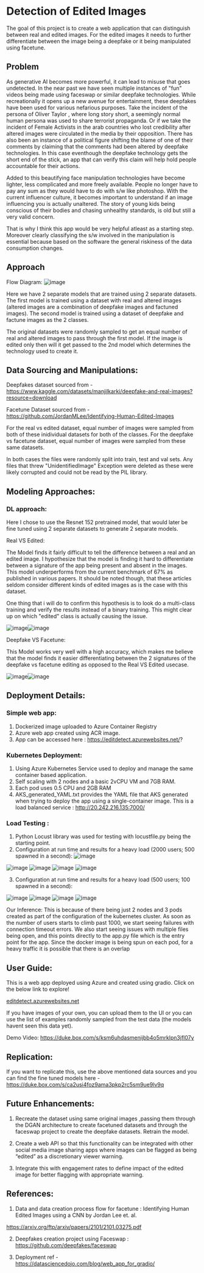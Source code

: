 # Detection of Edited Images

The goal of this project is to create a web application that can distinguish between real and edited images. For the edited images it needs to further differentiate between the image being a deepfake or it being manipulated using facetune.

## Problem

As generative AI becomes more powerful, it can lead to misuse that goes undetected. In the near past we have seen multiple instances of "fun" videos being made using faceswap or similar deepfake technologies. While recreationally it opens up a new avenue for entertainment, these deepfakes have been used for various nefarious purposes.
Take the incident of the persona of Oliver Taylor , where long story short, a seemingly normal human persona was used to share terrorist propaganda. Or if we take the incident of Female Activists in the arab countries who lost credibility after altered images were circulated in the media by their opposition.
There has also been an instance of a political figure shifting the blame of one of their comments by claiming that the comments had been altered by deepfake technologies. In this case eventhough the deepfake technology gets the short end of the stick, an app that can verify this claim will help hold people accountable for their actions.

Added to this beautifying face manipulation technologies have become lighter, less complicated and more freely available. People no longer have to pay any sum as they would have to do with s/w like photoshop. With the current influencer culture, it becomes important to understand if an image influencing you is actually unaltered. The story of young kids being conscious of their bodies and chasing unhealthy standards, is old but still a very valid concern.

That is why I think this app would be very helpful atleast as a starting step.
Moreover clearly classifying the s/w involved in the manipulation is essential because based on the software the general riskiness of the data consumption changes.

## Approach

Flow Diagram:
![image](https://user-images.githubusercontent.com/110474064/234205320-2a44c4e6-e8f9-46c9-9a6f-9750d39a1527.png)

Here we have 2 separate models that are trained using 2 separate datasets. The first model is trained using a dataset with real and altered images (altered images are a combination of deepfake images and factuned images). The second model is trained using a dataset of deepfake and factune images as the 2 classes.

The original datasets were randomly sampled to get an equal number of real and altered images to pass through the first model. If the image is edited only then will it get passed to the 2nd model which determines the technology used to create it.

## Data Sourcing and Manipulations:

Deepfakes dataset sourced from - https://www.kaggle.com/datasets/manjilkarki/deepfake-and-real-images?resource=download

Facetune Dataset sourced from - https://github.com/JordanMLee/Identifying-Human-Edited-Images

For the real vs edited dataset, equal number of images were sampled from both of these inidividual datasets for both of the classes.
For the deepfake vs facetune dataset, equal number of images were sampled from these same datasets.

In both cases the files were randomly split into train, test and val sets. Any files that threw "UnidentifiedImage" Exception were deleted as these were likely corrupted and could not be read by the PIL library.

## Modeling Approaches:

### DL approach:
Here I chose to use the Resnet 152 pretrained model, that would later be fine tuned using 2 separate datasets to generate 2 separate models.

Real VS Edited:

The Model finds it fairly difficult to tell the difference between a real and an edited image. I hypothesize that the model is finding it hard to differentiate between a signature of the app being present and absent in the images. This model underperforms from the current benchmark of 67% as published in various papers. It should be noted though, that these articles seldom consider different kinds of edited images as is the case with this dataset.

One thing that i will do to confirm this hypothesis is to look do a multi-class training and verify the results instead of a binary training. This might clear up on which "edited" class is actually causing the issue.

![image](https://user-images.githubusercontent.com/110474064/234380131-86a8f8ba-94ef-4e8d-b664-56aa32657609.png)![image](https://user-images.githubusercontent.com/110474064/234380148-6f2ca755-1ddc-4be0-aed2-c3518fbb584d.png)

Deepfake VS Facetune:

This Model works very well with a high accuracy, which makes me believe that the model finds it easier differentiating between the 2 signatures of the deepfake vs facetune editing as opposed to the Real VS Edited usecase. 

![image](https://user-images.githubusercontent.com/110474064/234381970-ab87208a-e6a8-4f53-b4a7-bc2ce2adda27.png)![image](https://user-images.githubusercontent.com/110474064/234381999-b6da28b6-0ba4-4d3d-91d2-3d025df97081.png)

## Deployment Details:

### Simple web app:
1. Dockerized image uploaded to Azure Container Registry
2. Azure web app created using ACR image.
3. App can be accessed here : https://editdetect.azurewebsites.net/? 

### Kubernetes Deployment:
1. Using Azure Kubernetes Service used to deploy and manage the same container based application.
2. Self scaling with 2 nodes and a basic 2vCPU VM and 7GB RAM.
3. Each pod uses 0.5 CPU and 2GB RAM
4. AKS_generated_YAML.txt provides the YAML file that AKS generated when trying to deploy the app using a single-container image. This is a load balanced service : http://20.242.216.135:7000/ 

### Load Testing :
1. Python Locust library was used for testing with locustfile.py being the starting point.
2. Configuration at run time and results for a heavy load (2000 users; 500 spawned in a second):
![image](https://user-images.githubusercontent.com/110474064/235369485-a62bc1d0-9aa0-4c54-9b0d-9f69ec65f8ba.png)

![image](https://user-images.githubusercontent.com/110474064/235369189-7392fdcb-1ca4-4eb2-b9e9-eadadd854c34.png)
![image](https://user-images.githubusercontent.com/110474064/235369217-010d836f-20ad-407e-95e2-675b5fcbbddf.png)
![image](https://user-images.githubusercontent.com/110474064/235369262-8e0c239d-5cba-432a-b8d6-5373edf3921a.png)
![image](https://user-images.githubusercontent.com/110474064/235369288-b8dc48a0-9467-41f0-beb7-610580dbccbd.png)

3. Configuration at run time and results for a heavy load (500 users; 100 spawned in a second):

![image](https://user-images.githubusercontent.com/110474064/235369717-33b2a62d-2af2-4da0-a78c-21a87f6b53d7.png)
![image](https://user-images.githubusercontent.com/110474064/235369785-211d2712-782c-40c5-beee-833b8868df45.png)
![image](https://user-images.githubusercontent.com/110474064/235369811-885fd2ec-93d1-4613-a052-22e56d8ac036.png)
![image](https://user-images.githubusercontent.com/110474064/235369828-c6223b07-7be4-46dc-b137-5ae1aa2e6e16.png)

Our Inference:
This is because of there being just 2 nodes and 3 pods created as part of the configuration of the kubernetes cluster. As soon as the number of users starts to climb past 1000, we start seeing failures with connection timeout errors. We also start seeing issues with multiple files being open, and this points directly to the app.py file which is the entry point for the app. Since the docker image is being spun on each pod, for a heavy traffic it is possible that there is an overlap

## User Guide: 

This is a web app deployed using Azure and created using gradio. Click on the below link to explore!

[editdetect.azurewebsites.net ](https://editdetect.azurewebsites.net/?)

If you have images of your own, you can upload them to the UI or you can use the list of examples randomly sampled from the test data (the models havent seen this data yet).

Demo Video: https://duke.box.com/s/ksm6uhdasmenijbb4o5mrklpn3jfl07y 

## Replication:

If you want to replicate this, use the above mentioned data sources and you can find the fine tuned models here - https://duke.box.com/s/ca2usi4foz9ama3pkp2rc5sm9ue9lv9q 

## Future Enhancements:

1. Recreate the dataset using same original images ,passing them through the DGAN architecture to create facetuned datasets and through the faceswap project to create the deepfake datasets. Retrain the model.

2. Create a web API so that this functionality can be integrated with other social media image sharing apps where images can be flagged as being “edited” as a discretionary viewer warning.

3. Integrate this with engagement rates to define impact of the edited image for better flagging with appropriate warning.

## References:

1. Data and data creation process flow for facetune : Identifying Human Edited Images using a CNN by Jordan Lee et. al. 

 https://arxiv.org/ftp/arxiv/papers/2101/2101.03275.pdf
 
2. Deepfakes creation project using Faceswap : https://github.com/deepfakes/faceswap 

3. Deployment ref - https://datasciencedojo.com/blog/web_app_for_gradio/



 
